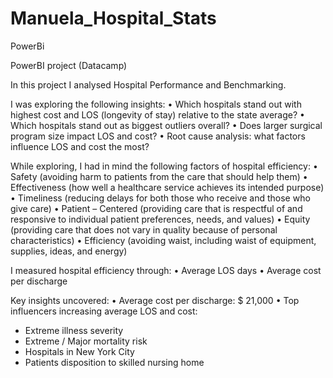 # Manuela_Hospital_Stats
 PowerBi
 
PowerBI project (Datacamp)

In this project I analysed Hospital Performance and Benchmarking. 

I was exploring the following insights:
•	Which hospitals stand out with highest cost and LOS (longevity of stay) relative to the state average?
•	Which hospitals stand out as biggest outliers overall?
•	Does larger surgical program size impact LOS and cost?
•	Root cause analysis: what factors influence LOS and cost the most?

While exploring, I had in mind the following factors of hospital efficiency:
•	Safety (avoiding harm to patients from the care that should help them) 
•	Effectiveness (how well a healthcare service achieves its intended purpose)
•	Timeliness (reducing delays for both those who receive and those who give care)
•	Patient – Centered (providing care that is respectful of and responsive to individual patient preferences, needs, and values)
•	Equity (providing care that does not vary in quality because of personal characteristics)
•	Efficiency (avoiding waist, including waist of equipment, supplies, ideas, and energy)

I measured hospital efficiency through:
•	Average LOS days
•	Average cost per discharge

Key insights uncovered:
•	Average cost per discharge: $ 21,000
•	Top influencers increasing average LOS and cost:
-	Extreme illness severity
-	Extreme / Major mortality risk
-	Hospitals in New York City
-	Patients disposition to skilled nursing home


